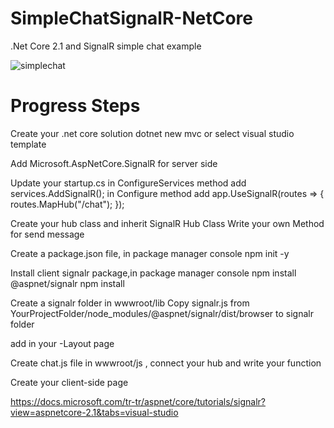 # SimpleChatSignalR-NetCore

.Net Core 2.1 and SignalR simple chat example

![simplechat](https://user-images.githubusercontent.com/22893589/44622460-5bf90100-a8c1-11e8-9c8c-efb984aa704d.gif)

# Progress Steps

Create your .net core solution
dotnet new mvc or select visual studio template

Add Microsoft.AspNetCore.SignalR for server side

Update your startup.cs
in ConfigureServices method  add services.AddSignalR();
in Configure method          add app.UseSignalR(routes => { routes.MapHub<ChatHub>("/chat");
});

Create your hub class and inherit SignalR Hub Class
Write your own Method for send message

Create a package.json file, in package manager console
npm init -y

Install client signalr package,in package manager console
npm install @aspnet/signalr
npm install

Create a signalr folder in wwwroot/lib
Copy signalr.js from YourProjectFolder/node_modules/@aspnet/signalr/dist/browser to signalr folder

add  <script src="~/lib/signalr/signalr.js"></script> <script src="~/js/chat.js"></script> in your -Layout page      

Create chat.js file in wwwroot/js , connect your hub and write your function

Create your client-side page

https://docs.microsoft.com/tr-tr/aspnet/core/tutorials/signalr?view=aspnetcore-2.1&tabs=visual-studio
